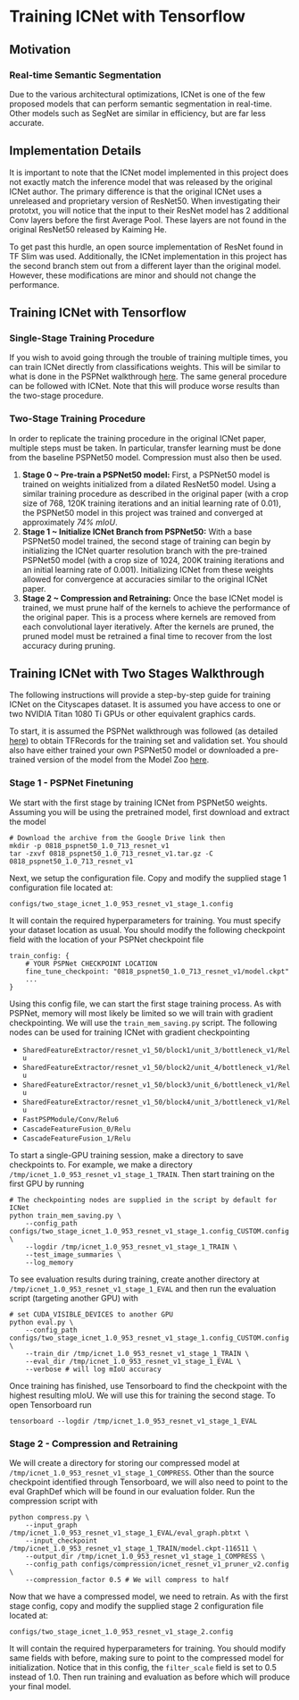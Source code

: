 # Training ICNet with Tensorflow

## Motivation

### Real-time Semantic Segmentation

Due to the various architectural optimizations, ICNet is one of the few proposed models that can perform semantic segmentation in real-time. Other models such as SegNet are similar in efficiency, but are far less accurate.

## Implementation Details
It is important to note that the ICNet model implemented in this project does not exactly match the inference model that was released by the original ICNet author. The primary difference is that the original ICNet uses a unreleased and proprietary version of ResNet50. When investigating their prototxt, you will notice that the input to their ResNet model has 2 additional Conv layers before the first Average Pool. These layers are not found in the original ResNet50 released by Kaiming He.

To get past this hurdle, an open source implementation of ResNet found in TF Slim was used. Additionally, the ICNet implementation in this project has the second branch stem out from a different layer than the original model. However, these modifications are minor and should not change the performance.

## Training ICNet with Tensorflow

### Single-Stage Training Procedure
If you wish to avoid going through the trouble of training multiple times, you can train ICNet directly from classifications weights. This will be similar to what is done in the PSPNet walkthrough <a href="pspnet.md">here</a>. The same general procedure can be followed with ICNet. Note that this will produce worse results than the two-stage procedure.

### Two-Stage Training Procedure
In order to replicate the training procedure in the original ICNet paper, multiple steps must be taken. In particular, transfer learning must be done from the baseline PSPNet50 model. Compression must also then be used. 

1. **Stage 0 ~ Pre-train a PSPNet50 model:** First, a PSPNet50 model is trained on weights initialized from a dilated ResNet50 model. Using a similar training procedure as described in the original paper (with a crop size of 768, 120K training iterations and an initial learning rate of 0.01), the PSPNet50 model in this project was trained and converged at approximately *74% mIoU*.
2. **Stage 1 ~ Initialize ICNet Branch from PSPNet50:** With a base PSPNet50 model trained, the second stage of training can begin by initializing the ICNet quarter resolution branch with the pre-trained PSPNet50 model (with a crop size of 1024, 200K training iterations and an initial learning rate of 0.001). Initializing ICNet from these weights allowed for convergence at accuracies similar to the original ICNet paper.
3. **Stage 2 ~ Compression and Retraining:** Once the base ICNet model is trained, we must prune half of the kernels to achieve the performance of the original paper. This is a process where kernels are removed from each convolutional layer iteratively. After the kernels are pruned, the pruned model must be retrained a final time to recover from the lost accuracy during pruning.

## Training ICNet with Two Stages Walkthrough

The following instructions will provide a step-by-step guide for training ICNet on the Cityscapes dataset. It is assumed you have access to one or two NVIDIA Titan 1080 Ti GPUs or other equivalent graphics cards.

To start, it is assumed the PSPNet walkthrough was followed (as detailed  <a href="pspnet.md">here</a>) to obtain TFRecords for the training set and validation set. You should also have either trained your own PSPNet50 model or downloaded a pre-trained version of the model from the Model Zoo <a href="model_zoo.md">here</a>.

### Stage 1 - PSPNet Finetuning

We start with the first stage by training ICNet from PSPNet50 weights. Assuming you will be using the pretrained model, first download and extract the model

```
# Download the archive from the Google Drive link then
mkdir -p 0818_pspnet50_1.0_713_resnet_v1
tar -zxvf 0818_pspnet50_1.0_713_resnet_v1.tar.gz -C 0818_pspnet50_1.0_713_resnet_v1
```

Next, we setup the configuration file. Copy and modify the supplied stage 1 configuration file located at:

`configs/two_stage_icnet_1.0_953_resnet_v1_stage_1.config`

It will contain the required hyperparameters for training. You must specify your dataset location as usual. You should modify the following checkpoint field with the location of your PSPNet checkpoint file

```
train_config: {
	# YOUR PSPNet CHECKPOINT LOCATION
    fine_tune_checkpoint: "0818_pspnet50_1.0_713_resnet_v1/model.ckpt"
    ...
}
```

Using this config file, we can start the first stage training process. As with PSPNet, memory will most likely be limited so we will train with gradient checkpointing. We will use the `train_mem_saving.py` script. The following nodes can be used for training ICNet with gradient checkpointing

* `SharedFeatureExtractor/resnet_v1_50/block1/unit_3/bottleneck_v1/Relu`
* `SharedFeatureExtractor/resnet_v1_50/block2/unit_4/bottleneck_v1/Relu`
* `SharedFeatureExtractor/resnet_v1_50/block3/unit_6/bottleneck_v1/Relu`
* `SharedFeatureExtractor/resnet_v1_50/block4/unit_3/bottleneck_v1/Relu`
* `FastPSPModule/Conv/Relu6`
* `CascadeFeatureFusion_0/Relu`
* `CascadeFeatureFusion_1/Relu`

To start a single-GPU training session, make a directory to save checkpoints to. For example, we make a directory `/tmp/icnet_1.0_953_resnet_v1_stage_1_TRAIN`. Then start training on the first GPU by running

```
# The checkpointing nodes are supplied in the script by default for ICNet
python train_mem_saving.py \
    --config_path configs/two_stage_icnet_1.0_953_resnet_v1_stage_1.config_CUSTOM.config \
    --logdir /tmp/icnet_1.0_953_resnet_v1_stage_1_TRAIN \
    --test_image_summaries \
    --log_memory
```

To see evaluation results during training, create another directory at `/tmp/icnet_1.0_953_resnet_v1_stage_1_EVAL` and then run the evaluation script (targeting another GPU) with

```
# set CUDA_VISIBLE_DEVICES to another GPU
python eval.py \
    --config_path configs/two_stage_icnet_1.0_953_resnet_v1_stage_1.config_CUSTOM.config \
    --train_dir /tmp/icnet_1.0_953_resnet_v1_stage_1_TRAIN \
    --eval_dir /tmp/icnet_1.0_953_resnet_v1_stage_1_EVAL \
    --verbose # will log mIoU accuracy
```

Once training has finished, use Tensorboard to find the checkpoint with the highest resulting mIoU. We will use this for training the second stage. To open Tensorboard run

```
tensorboard --logdir /tmp/icnet_1.0_953_resnet_v1_stage_1_EVAL
```

### Stage 2 - Compression and Retraining

We will create a directory for storing our compressed model at `/tmp/icnet_1.0_953_resnet_v1_stage_1_COMPRESS`. Other than the source checkpoint identified through Tensorboard, we will also need to point to the eval GraphDef which will be found in our evaluation folder. Run the compression script with

```
python compress.py \
    --input_graph /tmp/icnet_1.0_953_resnet_v1_stage_1_EVAL/eval_graph.pbtxt \
    --input_checkpoint /tmp/icnet_1.0_953_resnet_v1_stage_1_TRAIN/model.ckpt-116511 \
    --output_dir /tmp/icnet_1.0_953_resnet_v1_stage_1_COMPRESS \
    --config_path configs/compression/icnet_resnet_v1_pruner_v2.config \
    --compression_factor 0.5 # We will compress to half
```

Now that we have a compressed model, we need to retrain. As with the first stage config, copy and modify the supplied stage 2 configuration file located at:

`configs/two_stage_icnet_1.0_953_resnet_v1_stage_2.config`

It will contain the required hyperparameters for training. You should modify same fields with before, making sure to point to the compressed model for initialization. Notice that in this config, the `filter_scale` field is set to 0.5 instead of 1.0. Then run training and evaluation as before which will produce your final model.
